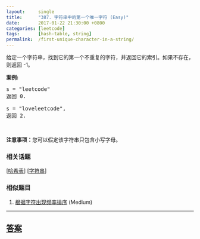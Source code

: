 ```yaml
---
layout:     single
title:      "387. 字符串中的第一个唯一字符 (Easy)"
date:       2017-01-22 21:30:00 +0800
categories: [leetcode]
tags:       [hash-table, string]
permalink:  /first-unique-character-in-a-string/
---
```


<p>给定一个字符串，找到它的第一个不重复的字符，并返回它的索引。如果不存在，则返回 -1。</p>

<p><strong>案例:</strong></p>

<pre>
s = &quot;leetcode&quot;
返回 0.

s = &quot;loveleetcode&quot;,
返回 2.
</pre>

<p>&nbsp;</p>

<p><strong>注意事项：</strong>您可以假定该字符串只包含小写字母。</p>

### 相关话题
  [[哈希表](https://github.com/openset/leetcode/tree/master/tag/hash-table/README.md)]
  [[字符串](https://github.com/openset/leetcode/tree/master/tag/string/README.md)]

### 相似题目
  1. [根据字符出现频率排序](/sort-characters-by-frequency) (Medium)

---

## [答案](https://github.com/openset/leetcode/tree/master/problems/first-unique-character-in-a-string)

